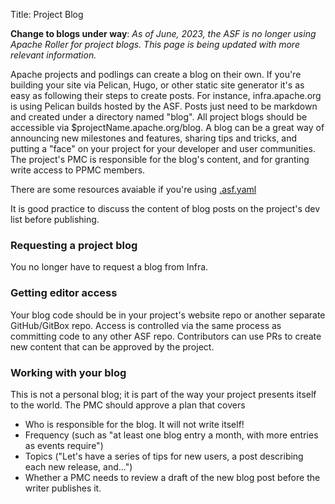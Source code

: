 Title: Project Blog

**Change to blogs under way**: _As of June, 2023, the ASF is no longer using Apache Roller for project blogs. This page is being updated with more relevant information._


Apache projects and podlings can create a blog on their own. If you're building your site via Pelican, Hugo, or other static site generator it's as easy as following their steps to create posts. For instance, infra.apache.org is using Pelican builds hosted by the ASF. Posts just need to be markdown and created under a directory named "blog". All project blogs should be accessible via $projectName.apache.org/blog. A blog can be a great way of announcing new milestones and features, sharing tips and tricks, and putting a "face" on your project for your developer and user communities. The project's PMC is responsible for the blog's content, and for granting write access to PPMC members.

There are some resources avaiable if you're using <a href="https://cwiki.apache.org/confluence/display/INFRA/Git+-+.asf.yaml+features#Git.asf.yamlfeatures-BlogdeploymentserviceforGitrepositories" target="_blank"> .asf.yaml</a>

It is good practice to discuss the content of blog posts on the project's dev list before publishing.

### Requesting a project blog ###

You no longer have to request a blog from Infra.

### Getting editor access ###

Your blog code should be in your project's website repo or another separate GitHub/GitBox repo. Access is controlled via the same process as committing code to any other ASF repo. Contributors can use PRs to create new content that can be approved by the project. 

### Working with your blog ###
This is not a personal blog; it is part of the way your project presents itself to the world. The PMC should approve a plan that covers

- Who is responsible for the blog. It will not write itself!
- Frequency (such as "at least one blog entry a month, with more entries as events require")
- Topics ("Let's have a series of tips for new users, a post describing each new release, and...")
- Whether a PMC needs to review a draft of the new blog post before the writer publishes it.
